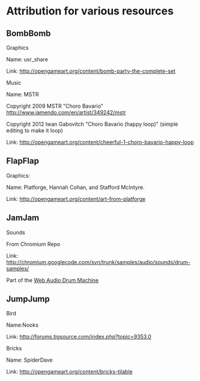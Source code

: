 Attribution for various resources
=================================

BombBomb
--------

Graphics

Name: usr_share

Link: http://opengameart.org/content/bomb-party-the-complete-set

Music

Name: MSTR

Copyright 2009 MSTR "Choro Bavario" http://www.jamendo.com/en/artist/349242/mstr

Copyright 2012 Iwan Gabovitch "Choro Bavario (happy loop)" (simple editing to make it loop)

Link: http://opengameart.org/content/cheerful-1-choro-bavario-happy-loop


FlapFlap
--------

Graphics:

Name: Platforge, Hannah Cohan, and Stafford McIntyre.

Link: http://opengameart.org/content/art-from-platforge


JamJam
------

Sounds

From Chromium Repo

Link: http://chromium.googlecode.com/svn/trunk/samples/audio/sounds/drum-samples/

Part of the [Web Audio Drum Machine](http://chromium.googlecode.com/svn/trunk/samples/audio/shiny-drum-machine.html)


JumpJump
--------

Bird

Name:Nooks

Link: http://forums.tigsource.com/index.php?topic=9353.0

Bricks

Name: SpiderDave

Link: http://opengameart.org/content/bricks-tilable


